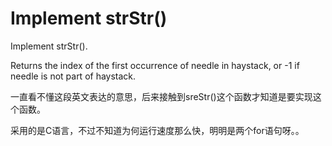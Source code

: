 Implement strStr() 
==
Implement strStr().

Returns the index of the first occurrence of needle in haystack, or -1 if needle is not part of haystack.

一直看不懂这段英文表达的意思，后来接触到sreStr()这个函数才知道是要实现这个函数。

采用的是C语言，不过不知道为何运行速度那么快，明明是两个for语句呀。。
